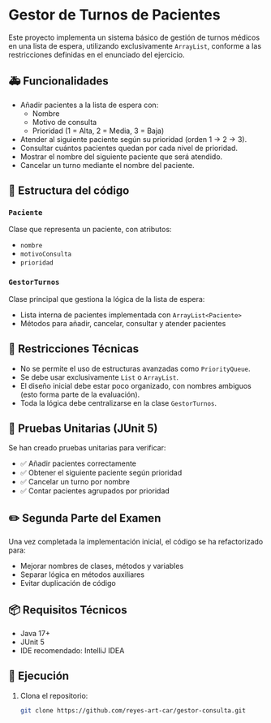 # Gestor de Turnos de Pacientes

Este proyecto implementa un sistema básico de gestión de turnos médicos en una lista de espera, utilizando exclusivamente `ArrayList`, conforme a las restricciones definidas en el enunciado del ejercicio.

## 🚑 Funcionalidades

- Añadir pacientes a la lista de espera con:
  - Nombre
  - Motivo de consulta
  - Prioridad (1 = Alta, 2 = Media, 3 = Baja)
- Atender al siguiente paciente según su prioridad (orden 1 → 2 → 3).
- Consultar cuántos pacientes quedan por cada nivel de prioridad.
- Mostrar el nombre del siguiente paciente que será atendido.
- Cancelar un turno mediante el nombre del paciente.

## 🧱 Estructura del código

### `Paciente`
Clase que representa un paciente, con atributos:
- `nombre`
- `motivoConsulta`
- `prioridad`

### `GestorTurnos`
Clase principal que gestiona la lógica de la lista de espera:
- Lista interna de pacientes implementada con `ArrayList<Paciente>`
- Métodos para añadir, cancelar, consultar y atender pacientes

## 🚫 Restricciones Técnicas

- No se permite el uso de estructuras avanzadas como `PriorityQueue`.
- Se debe usar exclusivamente `List` o `ArrayList`.
- El diseño inicial debe estar poco organizado, con nombres ambiguos (esto forma parte de la evaluación).
- Toda la lógica debe centralizarse en la clase `GestorTurnos`.

## 🧪 Pruebas Unitarias (JUnit 5)

Se han creado pruebas unitarias para verificar:
- ✅ Añadir pacientes correctamente
- ✅ Obtener el siguiente paciente según prioridad
- ✅ Cancelar un turno por nombre
- ✅ Contar pacientes agrupados por prioridad

## ✏️ Segunda Parte del Examen

Una vez completada la implementación inicial, el código se ha refactorizado para:
- Mejorar nombres de clases, métodos y variables
- Separar lógica en métodos auxiliares
- Evitar duplicación de código

## 📦 Requisitos Técnicos

- Java 17+
- JUnit 5
- IDE recomendado: IntelliJ IDEA

## 🔧 Ejecución

1. Clona el repositorio:
   ```bash
   git clone https://github.com/reyes-art-car/gestor-consulta.git
